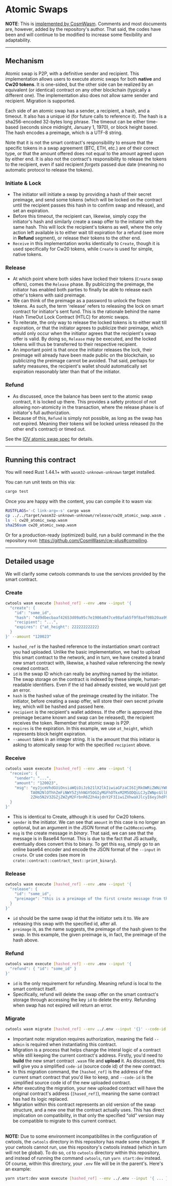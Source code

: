 # Atomic Swaps

**NOTE**: This is [implemented by CosmWasm](https://github.com/CosmWasm/cw-tokens). Comments and most documents are, however,
added by the repository's author. That said, the codes have been and will continue to be modified to increase some
flexibility and adaptability.


----------------
## Mechanism

Atomic swap is P2P, with a definitive sender and recipient. This implementation allows users to execute atomic swaps for both
**native** and **Cw20 tokens**. It is one-sided, but the other side can be realized by an equivalent (or identical) contract
on any other blockchain (typically a different one). The implementation also does not allow same sender and recipient.
Migration is supported.

Each side of an atomic swap has a sender, a recipient, a hash, and a timeout. It also has a unique id (for future calls to
reference it). The hash is a sha256-encoded 32-bytes long phrase. The timeout can be either time-based (seconds since
midnight, January 1, 1970), or block height based. The hash encodes a preimage, which is a UTF-8 string.

Note that it is not the smart contract's responsibility to ensure that the specific tokens in a swap agreement (BTC, ETH, etc.)
are of their correct type, or that the amount offered does not equal to the amount agreed upon by either end. It is also not
the contract's responsibility to release the tokens to the recipient, even if said recipient *forgets* passed due date (meaning
no automatic protocol to release the tokens).

### Initiate & Lock
* The initiator will initiate a swap by providing a hash of their secret preimage, and send some tokens (which will be locked
on the contract until the recipient passes this hash in to confirm swap and release), and set an expiration.
* Before this timeout, the recipient can, likewise, simply copy the initiator's hash and similarly create a swap offer to the
initiator with the same hash. This will lock the recipient's tokens as well, where the only action left available is to either
wait till expiration for a refund (see more in **Refund** segment), or release their tokens to the other end.
* `Receive` in this implementation works identically to `Create`, though it is used specifically for Cw20 tokens, while
`Create` is used for simple, native tokens.

### Release
* At which point where both sides have locked their tokens (`Create` swap offers), comes the `Release` phase. By publicizing 
the preimage, the initiator has enabled both parties to finally be able to release each other's tokens with said preimage.
* We can think of the preimage as a password to unlock the frozen tokens. As such, the term 'release' refers to releasing the 
lock on smart contract for initiator's sent fund. This is the rationale behind the name Hash TimeOut Lock Contract (HTLC) for 
atomic swaps.
* To reiterate, the only way to release the locked tokens is to either wait till expiration, or that the initiator agrees to
publicize their preimage, which would only occur when the initiator agrees that the recipient's swap offer is valid. By
doing so, `Release` may be executed, and the locked tokens will thus be transferred to their respective recipient.
* An important point is that once the initiator releases the lock, their preimage will already have been made public on the
blockchain, so publicizing the preimage cannot be avoided. That said, perhaps for safety measures, the recipient's wallet
should automatically set expiration reasonably later than that of the initiator.

### Refund
* As discussed, once the balance has been sent to the atomic swap contract, it is locked up there. This provides a safety
protocol of not allowing non-atomicity in the transaction, where the release phase is of initiator's full authorization.
* Because of this, `Refund` is simply not possible, as long as the swap has not expired. Meaning their tokens will be locked
unless released (to the other end's contract) or timed out.

See the [IOV atomic swap spec](https://github.com/iov-one/iov-core/blob/master/docs/atomic-swap-protocol-v1.md) for details.


----------------
## Running this contract

You will need Rust 1.44.1+ with `wasm32-unknown-unknown` target installed.

You can run unit tests on this via: 
```bash
cargo test
```

Once you are happy with the content, you can compile it to wasm via:
```bash
RUSTFLAGS='-C link-arg=-s' cargo wasm
cp ../../target/wasm32-unknown-unknown/release/cw20_atomic_swap.wasm .
ls -l cw20_atomic_swap.wasm
sha256sum cw20_atomic_swap.wasm
```

Or for a production-ready (optimized) build, run a build command in the the repository root: 
https://github.com/CosmWasm/cw-plus#compiling.


----------------
## Detailed usage

We will clarify some cwtools commands to use the services provided by the smart contract.

### Create
  ```bash
  cwtools wasm execute [hashed_ref] --env .env --input '{
    "create": {
      "id": "some_id", 
      "hash": "4d9dbecbaaf42653d09a95c7e1986a047ce98afab5f9f8a4f98b20aa9913c984", 
      "recipient": "...", 
      "expires": {"at_height": 22222222222}
    }
  }' --amount "120023"
  ```
  * `hashed_ref` is the hashed reference to the instantiation smart contract you had uploaded. Unlike the basic implementation,
    we had to upload this smart contract to the network, and in turn, we have created a brand new smart contract with, likewise,
    a hashed value referencing the newly created contract.
  * `id` is the swap ID which can really be anything named by the initiator. The swap storage on the contract is indexed by these
    simple, human-readable identifiers. Even if the id had already existed, we would just get an error.
  * `hash` is the hashed value of the preimage created by the initiator. The initiator, before creating a swap offer, will store
    their own secret private key, which will be hashed and passed here.
  * `recipient` is the recipient's wallet address. If the offer is approved (the preimage became known and swap can be released),
    the recipient receives the token. Remember that atomic swap is P2P.
  * `expires` is the expiration. In this example, we use `at_height`, which represents block height expiration.
  * `--amount` takes in an integer string. It is the amount that this initiator is asking to atomically swap
    for with the specified `recipient` above.

### Receive
  ```bash
  cwtools wasm execute [hashed_ref] --env .env --input '{
    "receive": {
      "sender": "...", 
      "amount": "120023", 
      "msg": "eyJjcmVhdGUiOnsiaWQiOiJzb21lX2lkIiwiaGFzaCI6IjRkOWRiZWNiYWFmNDI2NTNkMDlhOTVjN2UxOTg2Y
             TA0N2NlOThhZmFiNWY5ZjhhNGY5OGIyMGFhOTkxM2M5ODQiLCJyZWNpcGllbnQiOiJvcmFpMXRjZW5xazRmMjZ
             2ZHo5N2V3ZGZjZWZyM2FrbnR6Z2h4ajdnY2F3IiwiZXhwaXJlcyI6eyJhdF9oZWlnaHQiOjIyMjIyMjIyfX19"
    }
  }'
  ```
  * This is identical to Create, although it is used for Cw20 tokens.
  * `sender` is the initiator. We can see that `amount` in this case is no longer an optional, but an argument in the JSON format
    of the `Cw20ReceiveMsg`.
  * `msg` is the create message in *binary*. That said, we can see that the message is in Base64 format. This is due to the fact
    that JS actually, eventually does convert this to binary. To get this `msg`, simply go to an online base64 encoder and encode
    the JSON format of the `--input` in `create`. Or use codes (see more in `crate::contract::contract_test::print_binary`).

### Release
  ```bash
  cwtools wasm execute [hashed_ref] --env .env --input '{
    "release": {
      "id": "some_id",
      "preimage": "this is a preimage of the first create message from the atomic swap"
    }
  }'
  ```
  * `id` should be the same swap id that the initiator sets it to. We are releasing this swap with the specified id, after all.
  * `preimage` is, as the name suggests, the preimage of the hash given to the swap. In this example, the given preimage is, in
    fact, the preimage of the hash above.

### Refund
  ```bash
  cwtools wasm execute [hashed_ref] --env .env --input '{
    "refund": { "id": "some_id" }
  }'
  ```
  * `id` is the only requirement for refunding. Meaning refund is local to the smart contract itself.
  * Specifically, refund will delete the swap offer on the smart contract's storage through accessing the key `id` to delete the
    entry. Refunding when swap has not expired will return an error.

### Migrate
  ```bash
  cwtools wasm migrate [hashed_ref] --env ../.env --input '{}' --code-id 6159
  ```
  * Important note: migration requires authorization, meaning the field `--admin` is required when instantiating this contract.
  * Migration is a process that helps change the interal logic of a contract while still keeping the current contract's address.
    Firstly, you'd need to **build** the new smart contract `.wasm` file and **upload** it. As discussed, this will give you a 
    simplified `code-id` (source code id) of the new contract.
  * In this migration command, the `[hashed_ref]` is the address of the current smart contract that you'd like to keep, and
    `--code-id` is the simplified source code id of the new uploaded contract.
  * After executing the migration, your new uploaded contract will have the original contract's address (`[hased_ref]`), meaning
    the same contract has had its logic replaced.
  * Migration within this contract represents an old version of the swap structure, and a new one that the contract actually
    uses. This has direct implication on compatibility, in that only the specified "old" version may be compatible to migrate to
    this current contract.
<br><br>

**NOTE:** Due to some environment incompatibilites in the configuration of cwtools, the `cwtools` directory in this repository
has made some changes. If your cwtools cannot run, use this repository's cwtools instead (which in turn will not be global). To
do so, `cd` to `cwtools` directory within this repository, and instead of running the command `cwtools`, run `yarn start:dev`
instead. Of course, within this directory, your `.env` file will be in the parent's. Here's an example:
```bash
yarn start:dev wasm execute [hashed_ref] --env ../.env --input '{ ... }'
```